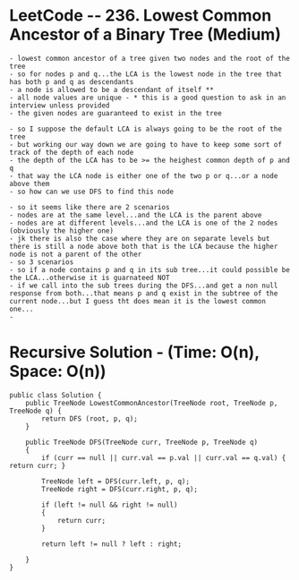 # LeetCode -- 236. Lowest Common Ancestor of a Binary Tree (Medium)

    - lowest common ancestor of a tree given two nodes and the root of the tree
    - so for nodes p and q...the LCA is the lowest node in the tree that has both p and q as descendants
    - a node is allowed to be a descendant of itself **
    - all node values are unique - * this is a good question to ask in an interview unless provided
    - the given nodes are guaranteed to exist in the tree
    
    - so I suppose the default LCA is always going to be the root of the tree
    - but working our way down we are going to have to keep some sort of track of the depth of each node
    - the depth of the LCA has to be >= the heighest common depth of p and q
    - that way the LCA node is either one of the two p or q...or a node above them
    - so how can we use DFS to find this node

    - so it seems like there are 2 scenarios
    - nodes are at the same level...and the LCA is the parent above
    - nodes are at different levels...and the LCA is one of the 2 nodes (obviously the higher one)
    - jk there is also the case where they are on separate levels but there is still a node above both that is the LCA because the higher node is not a parent of the other
    - so 3 scenarios
    - so if a node contains p and q in its sub tree...it could possible be the LCA...otherwise it is guarnateed NOT
    - if we call into the sub trees during the DFS...and get a non null response from both...that means p and q exist in the subtree of the current node...but I guess tht does mean it is the lowest common one...
    - 



# Recursive Solution - (Time: O(n), Space: O(n))


    public class Solution {
        public TreeNode LowestCommonAncestor(TreeNode root, TreeNode p, TreeNode q) {
            return DFS (root, p, q);
        }

        public TreeNode DFS(TreeNode curr, TreeNode p, TreeNode q)
        {
            if (curr == null || curr.val == p.val || curr.val == q.val) { return curr; }

            TreeNode left = DFS(curr.left, p, q);
            TreeNode right = DFS(curr.right, p, q);

            if (left != null && right != null)
            {
                return curr;
            }

            return left != null ? left : right;

        }
    }